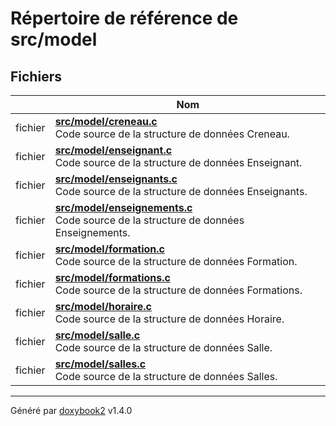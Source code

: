 # Répertoire de référence de src/model

## Fichiers

|                | Nom           |
| -------------- | -------------- |
| fichier | **[src/model/creneau.c](/Files/creneau_8c.md#file-creneau.c)** <br>Code source de la structure de données Creneau.  |
| fichier | **[src/model/enseignant.c](/Files/enseignant_8c.md#file-enseignant.c)** <br>Code source de la structure de données Enseignant.  |
| fichier | **[src/model/enseignants.c](/Files/enseignants_8c.md#file-enseignants.c)** <br>Code source de la structure de données Enseignants.  |
| fichier | **[src/model/enseignements.c](/Files/enseignements_8c.md#file-enseignements.c)** <br>Code source de la structure de données Enseignements.  |
| fichier | **[src/model/formation.c](/Files/formation_8c.md#file-formation.c)** <br>Code source de la structure de données Formation.  |
| fichier | **[src/model/formations.c](/Files/formations_8c.md#file-formations.c)** <br>Code source de la structure de données Formations.  |
| fichier | **[src/model/horaire.c](/Files/horaire_8c.md#file-horaire.c)** <br>Code source de la structure de données Horaire.  |
| fichier | **[src/model/salle.c](/Files/salle_8c.md#file-salle.c)** <br>Code source de la structure de données Salle.  |
| fichier | **[src/model/salles.c](/Files/salles_8c.md#file-salles.c)** <br>Code source de la structure de données Salles.  |

---

Généré par [doxybook2](https://github.com/matusnovak/doxybook2) v1.4.0
